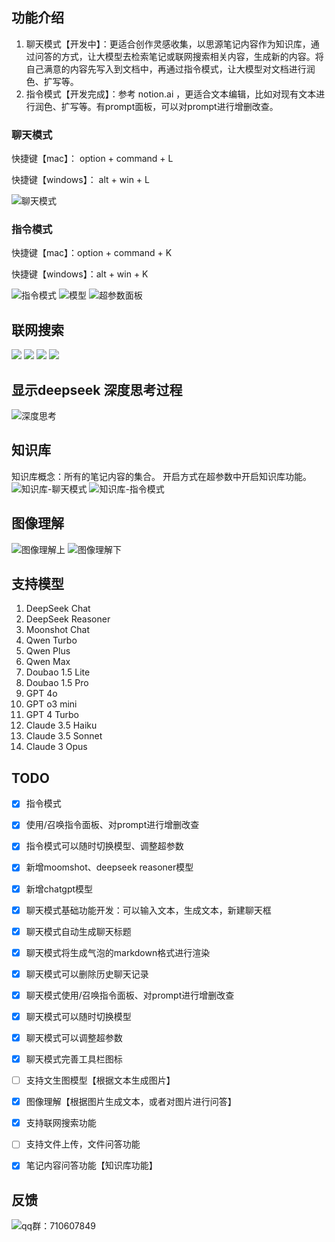 ## 功能介绍
1. 聊天模式【开发中】：更适合创作灵感收集，以思源笔记内容作为知识库，通过问答的方式，让大模型去检索笔记或联网搜索相关内容，生成新的内容。将自己满意的内容先写入到文档中，再通过指令模式，让大模型对文档进行润色、扩写等。
2. 指令模式【开发完成】：参考 notion.ai ，更适合文本编辑，比如对现有文本进行润色、扩写等。有prompt面板，可以对prompt进行增删改查。

### 聊天模式
快捷键【mac】： option + command + L

快捷键【windows】： alt + win + L

![聊天模式](https://pub-a4fc15e05e5b45ae93e81825f01bfb69.r2.dev/file-repository/files/%E5%BD%92%E6%A1%A3_1737019531739/chat.png)

### 指令模式
快捷键【mac】：option + command + K

快捷键【windows】：alt + win + K

​![指令模式](https://pub-a4fc15e05e5b45ae93e81825f01bfb69.r2.dev/file-repository/files/%E5%BD%92%E6%A1%A3_1737019531739/yyy.jpg)​
![模型](https://pub-a4fc15e05e5b45ae93e81825f01bfb69.r2.dev/file-repository/files/%E5%BD%92%E6%A1%A3_1737019531739/%E6%A8%A1%E5%9E%8B.png)
![超参数面板](https://pub-a4fc15e05e5b45ae93e81825f01bfb69.r2.dev/file-repository/files/%E5%BD%92%E6%A1%A3_1737019531739/%E8%B6%85%E5%8F%82%E6%95%B0%E9%9D%A2%E6%9D%BF.png)

## 联网搜索
![](https://pub-a4fc15e05e5b45ae93e81825f01bfb69.r2.dev/file-repository/files/%E5%BD%92%E6%A1%A3_1737019531739/%E6%8C%87%E4%BB%A4%E6%A8%A1%E5%BC%8F%E8%81%94%E7%BD%91%E6%90%9C%E7%B4%A2.png)
![](https://pub-a4fc15e05e5b45ae93e81825f01bfb69.r2.dev/file-repository/files/%E5%BD%92%E6%A1%A3_1737019531739/%E6%8C%87%E4%BB%A4%E6%A8%A1%E5%BC%8F%E8%81%94%E7%BD%91%E6%90%9C%E7%B4%A2%E7%94%9F%E6%88%90.png)
![](https://pub-a4fc15e05e5b45ae93e81825f01bfb69.r2.dev/file-repository/files/%E5%BD%92%E6%A1%A3_1737019531739/%E8%81%8A%E5%A4%A9%E6%A8%A1%E5%BC%8F%E8%81%94%E7%BD%91%E6%90%9C%E7%B4%A2.png)
![](https://pub-a4fc15e05e5b45ae93e81825f01bfb69.r2.dev/file-repository/files/%E5%BD%92%E6%A1%A3_1737019531739/%E8%81%8A%E5%A4%A9%E6%A8%A1%E5%BC%8F%E8%81%94%E7%BD%91%E6%90%9C%E7%B4%A2%E7%BB%93%E6%9E%9C.png)

## 显示deepseek 深度思考过程
![深度思考](https://pub-a4fc15e05e5b45ae93e81825f01bfb69.r2.dev/file-repository/files/%E5%BD%92%E6%A1%A3_1737019531739/%E6%98%BE%E7%A4%BA%E6%8E%A8%E7%90%86%E8%BF%87%E7%A8%8B.png)


## 知识库
知识库概念：所有的笔记内容的集合。
开启方式在超参数中开启知识库功能。
![知识库-聊天模式](https://pub-a4fc15e05e5b45ae93e81825f01bfb69.r2.dev/file-repository/files/%E5%BD%92%E6%A1%A3_1737019531739/knowledge_chat.png)
![知识库-指令模式](https://pub-a4fc15e05e5b45ae93e81825f01bfb69.r2.dev/file-repository/files/%E5%BD%92%E6%A1%A3_1737019531739/knowledge_instruction.png)

## 图像理解
![图像理解上](https://pub-a4fc15e05e5b45ae93e81825f01bfb69.r2.dev/file-repository/files/%E5%BD%92%E6%A1%A3_1737019531739/1738843990689.png)
![图像理解下](https://pub-a4fc15e05e5b45ae93e81825f01bfb69.r2.dev/file-repository/files/%E5%BD%92%E6%A1%A3_1737019531739/1738885335871.png)

## 支持模型
1. DeepSeek Chat
2. DeepSeek Reasoner
3. Moonshot Chat
4. Qwen Turbo
5. Qwen Plus
6. Qwen Max
7. Doubao 1.5 Lite
8. Doubao 1.5 Pro
9. GPT 4o
10. GPT o3 mini
11. GPT 4 Turbo
12. Claude 3.5 Haiku
13. Claude 3.5 Sonnet
14. Claude 3 Opus


## TODO
- [x] 指令模式
- [x] 使用/召唤指令面板、对prompt进行增删改查
- [x] 指令模式可以随时切换模型、调整超参数
- [x] 新增moomshot、deepseek reasoner模型
- [x] 新增chatgpt模型
- [x] 聊天模式基础功能开发：可以输入文本，生成文本，新建聊天框
- [x] 聊天模式自动生成聊天标题
- [x] 聊天模式将生成气泡的markdown格式进行渲染
- [x] 聊天模式可以删除历史聊天记录
- [x] 聊天模式使用/召唤指令面板、对prompt进行增删改查
- [x] 聊天模式可以随时切换模型
- [x] 聊天模式可以调整超参数
- [x] 聊天模式完善工具栏图标
- [ ] 支持文生图模型【根据文本生成图片】
- [x] 图像理解【根据图片生成文本，或者对图片进行问答】
- [x] 支持联网搜索功能
- [ ] 支持文件上传，文件问答功能
- [x] 笔记内容问答功能【知识库功能】


## 反馈 
![qq群：710607849](https://pub-a4fc15e05e5b45ae93e81825f01bfb69.r2.dev/file-repository/files/%E5%BD%92%E6%A1%A3_1737019531739/qq.jpg)